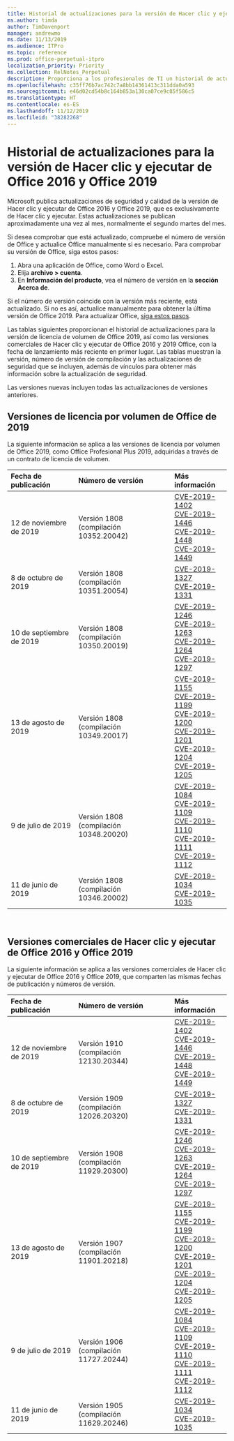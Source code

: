 ```yaml
---
title: Historial de actualizaciones para la versión de Hacer clic y ejecutar de Office 2016 y Office 2019
ms.author: timda
author: TimDavenport
manager: andrewmo
ms.date: 11/13/2019
ms.audience: ITPro
ms.topic: reference
ms.prod: office-perpetual-itpro
localization_priority: Priority
ms.collection: RelNotes_Perpetual
description: Proporciona a los profesionales de TI un historial de actualizaciones para las versiones permanentes de Office 2016 y Office 2019 que usan Hacer clic y ejecutar.
ms.openlocfilehash: c35ff76b7ac742c7a8bb14361413c311dda0a593
ms.sourcegitcommit: e46d02cd54b8c164b853a130ca07ce9c85f586c5
ms.translationtype: HT
ms.contentlocale: es-ES
ms.lasthandoff: 11/12/2019
ms.locfileid: "38282268"
---
```

# <a name="update-history-for-office-2016-c2r-and-office-2019"></a>Historial de actualizaciones para la versión de Hacer clic y ejecutar de Office 2016 y Office 2019

Microsoft publica actualizaciones de seguridad y calidad de la versión de Hacer clic y ejecutar de Office 2016 y Office 2019, que es exclusivamente de Hacer clic y ejecutar. Estas actualizaciones se publican aproximadamente una vez al mes, normalmente el segundo martes del mes.

Si desea comprobar que está actualizado, compruebe el número de versión de Office y actualice Office manualmente si es necesario. Para comprobar su versión de Office, siga estos pasos:

  1.    Abra una aplicación de Office, como Word o Excel.
  2.    Elija **archivo > cuenta**.
  3.    En **Información del producto**, vea el número de versión en la **sección Acerca de**.

Si el número de versión coincide con la versión más reciente, está actualizado. Si no es así, actualice manualmente para obtener la última versión de Office 2019. Para actualizar Office, [siga estos pasos](https://support.office.com/article/2ab296f3-7f03-43a2-8e50-46de917611c5).


Las tablas siguientes proporcionan el historial de actualizaciones para la versión de licencia de volumen de Office 2019, así como las versiones comerciales de Hacer clic y ejecutar de Office 2016 y 2019 Office, con la fecha de lanzamiento más reciente en primer lugar. Las tablas muestran la versión, número de versión de compilación y las actualizaciones de seguridad que se incluyen, además de vínculos para obtener más información sobre la actualización de seguridad.

Las versiones nuevas incluyen todas las actualizaciones de versiones anteriores.

## <a name="volume-licensed-versions-of-office-2019"></a>Versiones de licencia por volumen de Office de 2019
La siguiente información se aplica a las versiones de licencia por volumen de Office 2019, como Office Profesional Plus 2019, adquiridas a través de un contrato de licencia de volumen.

|**Fecha de publicación**|**Número de versión**|**Más información**|
|:-----|:-----|:-----|
|12 de noviembre de 2019   |Versión 1808 (compilación 10352.20042)  |[CVE-2019-1402](https://portal.msrc.microsoft.com/es-ES/security-guidance/advisory/CVE-2019-1402) <br/> [CVE-2019-1446](https://portal.msrc.microsoft.com/es-ES/security-guidance/advisory/CVE-2019-1446) <br/> [CVE-2019-1448](https://portal.msrc.microsoft.com/es-ES/security-guidance/advisory/CVE-2019-1448) <br/> [CVE-2019-1449](https://portal.msrc.microsoft.com/es-ES/security-guidance/advisory/CVE-2019-1449) <br/>  |
|8 de octubre de 2019   |Versión 1808 (compilación 10351.20054)  |[CVE-2019-1327](https://portal.msrc.microsoft.com/es-ES/security-guidance/advisory/CVE-2019-1327) <br/> [CVE-2019-1331](https://portal.msrc.microsoft.com/es-ES/security-guidance/advisory/CVE-2019-1331) <br/> |
|10 de septiembre de 2019   |Versión 1808 (compilación 10350.20019)  |[CVE-2019-1246](https://portal.msrc.microsoft.com/es-ES/security-guidance/advisory/CVE-2019-1246) <br/> [CVE-2019-1263](https://portal.msrc.microsoft.com/es-ES/security-guidance/advisory/CVE-2019-1263) <br/> [CVE-2019-1264](https://portal.msrc.microsoft.com/es-ES/security-guidance/advisory/CVE-2019-1264) <br/> [CVE-2019-1297](https://portal.msrc.microsoft.com/es-ES/security-guidance/advisory/CVE-2019-1297) <br/>  |
|13 de agosto de 2019   |Versión 1808 (compilación 10349.20017)  |[CVE-2019-1155](https://portal.msrc.microsoft.com/es-ES/security-guidance/advisory/CVE-2019-1155) <br/> [CVE-2019-1199](https://portal.msrc.microsoft.com/es-ES/security-guidance/advisory/CVE-2019-1199) <br/> [CVE-2019-1200](https://portal.msrc.microsoft.com/es-ES/security-guidance/advisory/CVE-2019-1200) <br/> [CVE-2019-1201](https://portal.msrc.microsoft.com/es-ES/security-guidance/advisory/CVE-2019-1201) <br/> [CVE-2019-1204](https://portal.msrc.microsoft.com/es-ES/security-guidance/advisory/CVE-2019-1204) <br/> [CVE-2019-1205](https://portal.msrc.microsoft.com/es-ES/security-guidance/advisory/CVE-2019-1205) <br/>  |
|9 de julio de 2019   |Versión 1808 (compilación 10348.20020)  |[CVE-2019-1084](https://portal.msrc.microsoft.com/es-ES/security-guidance/advisory/CVE-2019-1084) <br/> [CVE-2019-1109](https://portal.msrc.microsoft.com/es-ES/security-guidance/advisory/CVE-2019-1109) <br/> [CVE-2019-1110](https://portal.msrc.microsoft.com/es-ES/security-guidance/advisory/CVE-2019-1110) <br/> [CVE-2019-1111](https://portal.msrc.microsoft.com/es-ES/security-guidance/advisory/CVE-2019-1111) <br/> [CVE-2019-1112](https://portal.msrc.microsoft.com/es-ES/security-guidance/advisory/CVE-2019-1112) <br/>|
|11 de junio de 2019   |Versión 1808 (compilación 10346.20002)  |[CVE-2019-1034](https://portal.msrc.microsoft.com/es-ES/security-guidance/advisory/CVE-2019-1034) <br/> [CVE-2019-1035](https://portal.msrc.microsoft.com/es-ES/security-guidance/advisory/CVE-2019-1035) <br/> |





<br/>

## <a name="retail-versions-of-office-2016-c2r-and-office-2019"></a>Versiones comerciales de Hacer clic y ejecutar de Office 2016 y Office 2019
La siguiente información se aplica a las versiones comerciales de Hacer clic y ejecutar de Office 2016 y Office 2019, que comparten las mismas fechas de publicación y números de versión.

|**Fecha de publicación**|**Número de versión**|**Más información**|
|:-----|:-----|:-----|
|12 de noviembre de 2019   |Versión 1910 (compilación 12130.20344)  |[CVE-2019-1402](https://portal.msrc.microsoft.com/es-ES/security-guidance/advisory/CVE-2019-1402) <br/> [CVE-2019-1446](https://portal.msrc.microsoft.com/es-ES/security-guidance/advisory/CVE-2019-1446) <br/> [CVE-2019-1448](https://portal.msrc.microsoft.com/es-ES/security-guidance/advisory/CVE-2019-1448) <br/> [CVE-2019-1449](https://portal.msrc.microsoft.com/es-ES/security-guidance/advisory/CVE-2019-1449) <br/>  |
|8 de octubre de 2019   |Versión 1909 (compilación 12026.20320)  |[CVE-2019-1327](https://portal.msrc.microsoft.com/es-ES/security-guidance/advisory/CVE-2019-1327) <br/> [CVE-2019-1331](https://portal.msrc.microsoft.com/es-ES/security-guidance/advisory/CVE-2019-1331) <br/> |
|10 de septiembre de 2019   |Versión 1908 (compilación 11929.20300)  |[CVE-2019-1246](https://portal.msrc.microsoft.com/es-ES/security-guidance/advisory/CVE-2019-1246) <br/> [CVE-2019-1263](https://portal.msrc.microsoft.com/es-ES/security-guidance/advisory/CVE-2019-1263) <br/> [CVE-2019-1264](https://portal.msrc.microsoft.com/es-ES/security-guidance/advisory/CVE-2019-1264) <br/> [CVE-2019-1297](https://portal.msrc.microsoft.com/es-ES/security-guidance/advisory/CVE-2019-1297) <br/>  |
|13 de agosto de 2019   |Versión 1907 (compilación 11901.20218)  |[CVE-2019-1155](https://portal.msrc.microsoft.com/es-ES/security-guidance/advisory/CVE-2019-1155) <br/> [CVE-2019-1199](https://portal.msrc.microsoft.com/es-ES/security-guidance/advisory/CVE-2019-1199) <br/> [CVE-2019-1200](https://portal.msrc.microsoft.com/es-ES/security-guidance/advisory/CVE-2019-1200) <br/> [CVE-2019-1201](https://portal.msrc.microsoft.com/es-ES/security-guidance/advisory/CVE-2019-1201) <br/> [CVE-2019-1204](https://portal.msrc.microsoft.com/es-ES/security-guidance/advisory/CVE-2019-1204) <br/> [CVE-2019-1205](https://portal.msrc.microsoft.com/es-ES/security-guidance/advisory/CVE-2019-1205) <br/>  |
|9 de julio de 2019   |Versión 1906 (compilación 11727.20244)  |[CVE-2019-1084](https://portal.msrc.microsoft.com/es-ES/security-guidance/advisory/CVE-2019-1084) <br/> [CVE-2019-1109](https://portal.msrc.microsoft.com/es-ES/security-guidance/advisory/CVE-2019-1109) <br/> [CVE-2019-1110](https://portal.msrc.microsoft.com/es-ES/security-guidance/advisory/CVE-2019-1110) <br/> [CVE-2019-1111](https://portal.msrc.microsoft.com/es-ES/security-guidance/advisory/CVE-2019-1111) <br/> [CVE-2019-1112](https://portal.msrc.microsoft.com/es-ES/security-guidance/advisory/CVE-2019-1112) <br/>|
|11 de junio de 2019   |Versión 1905 (compilación 11629.20246)  |[CVE-2019-1034](https://portal.msrc.microsoft.com/es-ES/security-guidance/advisory/CVE-2019-1034) <br/> [CVE-2019-1035](https://portal.msrc.microsoft.com/es-ES/security-guidance/advisory/CVE-2019-1035) <br/> |





